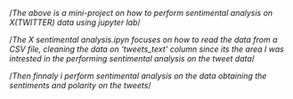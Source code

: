  /*The above is a mini-project on how to perform sentimental analysis on X(TWITTER) data using jupyter lab*/

 /*The X sentimental analysis.ipyn focuses on how to read the data from a CSV file, cleaning the data on 'tweets_text' column
 since its the area I was intrested in the performing sentimental analysis on the tweet data*/

 /*Then finnaly i perform sentimental analysis on the data obtaining the sentiments and polarity on the tweets*/
 
 
